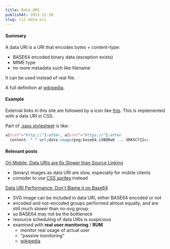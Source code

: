 ```yaml
---
title: Data URI
publishAt: 2013-12-30
slug: til-data-uri
---
```


#### Summary

A data URI is a URI that encodes bytes + content-type:

- BASE64 encoded binary data (exception exists)
- MIME type
- no more metadata such like filename

It can be used instead of real file.

A full definition at [wikipedia](http://en.wikipedia.org/wiki/Data_URI_scheme).

#### Example

External links in this site are followed by a icon like [this](http://external.site/).
This is implemented with a data URI in CSS.

Part of
[.sass stylesheet](https://github.com/jokester/jokester.github.io/blob/source/content/css/style.sass)
is like:

~~~ css
a[href^="http://"]:after, a[href^="https://"]:after
  content: " " url(data:image/png;base64,iVBORw0 ... ORK5CYII=)
~~~

#### Relevant posts

[On Mobile, Data URIs are 6x Slower than Source Linking](http://www.mobify.com/blog/data-uris-are-slow-on-mobile/)

- (binary) images as data URI are slow, especially for mobile clients
- consider to use [CSS sprites](http://css-tricks.com/css-sprites/) instead

[Data URI Performance: Don't Blame it on Base64](http://www.mobify.com/blog/base64-does-not-impact-data-uri-performance/)

- SVG image can be included in data URI, either BASE64 encoded or not
- encoded and not-encoded groups performed almost equally, and are still much slower than no-svg group
- so BASE64 may not be the bottleneck
- resource scheduling of data URIs is suspicious
- examined with **real user monitoring** / **RUM**
    - monitor real usage of actual user
    - "passive monitoring"
    - [wikipedia](http://en.wikipedia.org/wiki/Real_user_monitoring)
